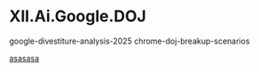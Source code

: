 # Xll.Ai.Google.DOJ
google-divestiture-analysis-2025 chrome-doj-breakup-scenarios


[asasasa](https://xll-ai.github.io/Xll.Ai.Google.DOJ/)


